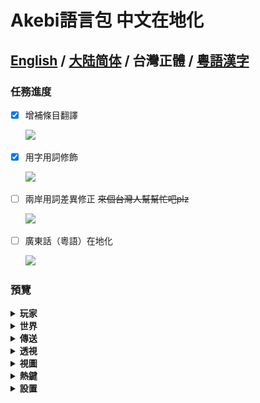 # Akebi語言包 中文在地化

**[English](README.MD) / [大陆简体](README.ZH-CN.MD) / 台灣正體 / [粵語漢字](README.ZH-YUE.MD)**
---

### **任務進度**
- [x] 增補條目翻譯

  ![](https://progress-bar.dev/98/?width=140)
- [x] 用字用詞修飾

  ![](https://progress-bar.dev/90/?width=140)
- [ ] 兩岸用詞差異修正 ~~來個台灣人幫幫忙吧plz~~

  ![](https://progress-bar.dev/40/?width=140)
- [ ] 廣東話（粵語）在地化

  ![](https://progress-bar.dev/0/?width=140)
    
### 預覽

<details>
  <summary><b>玩家</b></summary>
  <img src="Images/Simplified%20Chinese/Player.png">
</details>

<details>
  <summary><b>世界</b></summary>
  <img src="Images/Simplified%20Chinese/World.png">
</details>

<details>
  <summary><b>傳送</b></summary>
  <img src="Images/Simplified%20Chinese/Teleport.png">
</details>

<details>
  <summary><b>透視</b></summary>
  <img src="Images/Simplified%20Chinese/ESP.png">
</details>

<details>
  <summary><b>視圖</b></summary>
  <img src="Images/Simplified%20Chinese/Visuals.png">
</details>

<details>
  <summary><b>熱鍵</b></summary>
  <img src="Images/Simplified%20Chinese/Hotkeys.png">
</details>

<details>
  <summary><b>設置</b></summary>
  <img src="Images/Simplified%20Chinese/Settings.png">
</details>
